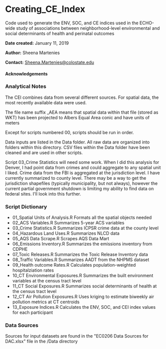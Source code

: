 # Creating_CE_Index
Code used to generate the ENV, SOC, and CE indices used in the ECHO-wide study of associations between neighborhood-level environmental and social determinants of health and perinatal outcomes

**Date created:** January 11, 2019

**Author:** Sheena Martenies

**Contact:** Sheena.Martenies@colostate.edu

#### Acknowledgements

### Analytical Notes
The CEI combines data from several different sources. 
For spatial data, the most recently available data were used.

The file name suffix _AEA means that spatial data within that file (stored as WKT) has been projected to Albers Equal Area conic and have units of meters

Except for scripts numbered 00, scripts should be run in order.

Data inputs are listed in the Data folder. All raw data are organized into folders within this directory. CSV files within the Data folder have been cleaned and are used in other scripts. 

Script 03_Crime Statistics will need some work. When I did this analysis for Denver, I had point data from crimes and could aggregate to any spatial unit I liked. Crime data from the FBI is aggregated at the jurisdiction level. I have currently summarized to county level. There may be a way to get the jurisdiction shapefiles (typically municipality, but not always), however the current partial government shutdown is limiting my ability to find data on federal sites. I'll look into this further.


### Script Dictionary

- 01_Spatial Units of Analysis.R    Formats all the spatial objects needed
- 02_ACS Variables.R                Summarizes 5-year ACS variables
- 03_Crime Statistics.R             Summarizes ICPSR crime data at the county level
- 04_Hazardous Land Uses.R          Summarizes NLCD data
- 05_AQS Data Scrape.R              Scrapes AQS Data Mart
- 06_Emissions Inventory.R          Summarizes the emissions inventory from CDPHE
- 07_Toxic Releases.R               Summarizes the Toxic Release Inventory data
- 08_Traffic Variables.R            Summarizes AADT from the NHPMS dataset
- 09_Health outcome Rates.R         Calculates population-weighted hospitalziation rates
- 10_CT Environmental Exposures.R   Summarizes the built environment variables at the census tract level
- 11_CT Social Exposures.R          Summarizes social determinants of health at the census tract level
- 12_CT Air Pollution Exposures.R   Uses kriging to estimate biweekly air pollution metrics at CT centroids
- 13_Exposure Indices.R             Calculates the ENV, SOC, and CEI index values for each participant


### Data Sources
Sources for input datasets are found in the "EC0206 Data Sources for DAC.xlsx" file in the /Data directory
